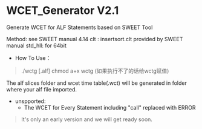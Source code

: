 # WCET_Generator V2.1
Generate WCET for ALF Statements based on SWEET Tool

Method:  see SWEET manual 4.14
clt : insertsort.clt provided by SWEET manual
std_hll: for 64bit

- How To Use：
>./wctg [.alf]
>chmod a+x wctg       (如果执行不了的话给wctg赋值)

The alf slices folder and wcet time table(.wct) will be generated in folder where your alf file imported.

- unspported:
    - The WCET for Every Statement including "call" replaced with ERROR

>It's only an early version and we will get ready soon.
